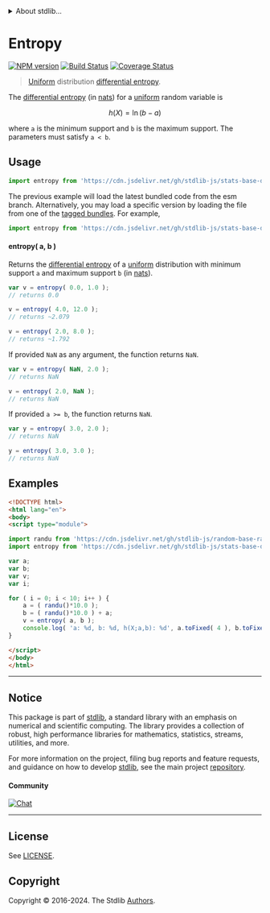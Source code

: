 <!--

@license Apache-2.0

Copyright (c) 2018 The Stdlib Authors.

Licensed under the Apache License, Version 2.0 (the "License");
you may not use this file except in compliance with the License.
You may obtain a copy of the License at

   http://www.apache.org/licenses/LICENSE-2.0

Unless required by applicable law or agreed to in writing, software
distributed under the License is distributed on an "AS IS" BASIS,
WITHOUT WARRANTIES OR CONDITIONS OF ANY KIND, either express or implied.
See the License for the specific language governing permissions and
limitations under the License.

-->


<details>
  <summary>
    About stdlib...
  </summary>
  <p>We believe in a future in which the web is a preferred environment for numerical computation. To help realize this future, we've built stdlib. stdlib is a standard library, with an emphasis on numerical and scientific computation, written in JavaScript (and C) for execution in browsers and in Node.js.</p>
  <p>The library is fully decomposable, being architected in such a way that you can swap out and mix and match APIs and functionality to cater to your exact preferences and use cases.</p>
  <p>When you use stdlib, you can be absolutely certain that you are using the most thorough, rigorous, well-written, studied, documented, tested, measured, and high-quality code out there.</p>
  <p>To join us in bringing numerical computing to the web, get started by checking us out on <a href="https://github.com/stdlib-js/stdlib">GitHub</a>, and please consider <a href="https://opencollective.com/stdlib">financially supporting stdlib</a>. We greatly appreciate your continued support!</p>
</details>

# Entropy

[![NPM version][npm-image]][npm-url] [![Build Status][test-image]][test-url] [![Coverage Status][coverage-image]][coverage-url] <!-- [![dependencies][dependencies-image]][dependencies-url] -->

> [Uniform][uniform-distribution] distribution [differential entropy][entropy].

<!-- Section to include introductory text. Make sure to keep an empty line after the intro `section` element and another before the `/section` close. -->

<section class="intro">

The [differential entropy][entropy] (in [nats][nats]) for a [uniform][uniform-distribution] random variable is

<!-- <equation class="equation" label="eq:uniform_entropy" align="center" raw="h\left( X \right) = \ln(b-a)" alt="Differential entropy for a uniform distribution."> -->

```math
h\left( X \right) = \ln(b-a)
```

<!-- <div class="equation" align="center" data-raw-text="h\left( X \right) = \ln(b-a)" data-equation="eq:uniform_entropy">
    <img src="https://cdn.jsdelivr.net/gh/stdlib-js/stdlib@51534079fef45e990850102147e8945fb023d1d0/lib/node_modules/@stdlib/stats/base/dists/uniform/entropy/docs/img/equation_uniform_entropy.svg" alt="Differential entropy for a uniform distribution.">
    <br>
</div> -->

<!-- </equation> -->

where `a` is the minimum support and `b` is the maximum support. The parameters must satisfy `a < b`.

</section>

<!-- /.intro -->

<!-- Package usage documentation. -->



<section class="usage">

## Usage

```javascript
import entropy from 'https://cdn.jsdelivr.net/gh/stdlib-js/stats-base-dists-uniform-entropy@esm/index.mjs';
```
The previous example will load the latest bundled code from the esm branch. Alternatively, you may load a specific version by loading the file from one of the [tagged bundles](https://github.com/stdlib-js/stats-base-dists-uniform-entropy/tags). For example,

```javascript
import entropy from 'https://cdn.jsdelivr.net/gh/stdlib-js/stats-base-dists-uniform-entropy@v0.2.0-esm/index.mjs';
```

#### entropy( a, b )

Returns the [differential entropy][entropy] of a [uniform][uniform-distribution] distribution with minimum support `a` and maximum support `b` (in [nats][nats]).

```javascript
var v = entropy( 0.0, 1.0 );
// returns 0.0

v = entropy( 4.0, 12.0 );
// returns ~2.079

v = entropy( 2.0, 8.0 );
// returns ~1.792
```

If provided `NaN` as any argument, the function returns `NaN`.

```javascript
var v = entropy( NaN, 2.0 );
// returns NaN

v = entropy( 2.0, NaN );
// returns NaN
```

If provided `a >= b`, the function returns `NaN`.

```javascript
var y = entropy( 3.0, 2.0 );
// returns NaN

y = entropy( 3.0, 3.0 );
// returns NaN
```

</section>

<!-- /.usage -->

<!-- Package usage notes. Make sure to keep an empty line after the `section` element and another before the `/section` close. -->

<section class="notes">

</section>

<!-- /.notes -->

<!-- Package usage examples. -->

<section class="examples">

## Examples

<!-- eslint no-undef: "error" -->

```html
<!DOCTYPE html>
<html lang="en">
<body>
<script type="module">

import randu from 'https://cdn.jsdelivr.net/gh/stdlib-js/random-base-randu@esm/index.mjs';
import entropy from 'https://cdn.jsdelivr.net/gh/stdlib-js/stats-base-dists-uniform-entropy@esm/index.mjs';

var a;
var b;
var v;
var i;

for ( i = 0; i < 10; i++ ) {
    a = ( randu()*10.0 );
    b = ( randu()*10.0 ) + a;
    v = entropy( a, b );
    console.log( 'a: %d, b: %d, h(X;a,b): %d', a.toFixed( 4 ), b.toFixed( 4 ), v.toFixed( 4 ) );
}

</script>
</body>
</html>
```

</section>

<!-- /.examples -->

<!-- Section to include cited references. If references are included, add a horizontal rule *before* the section. Make sure to keep an empty line after the `section` element and another before the `/section` close. -->

<section class="references">

</section>

<!-- /.references -->

<!-- Section for related `stdlib` packages. Do not manually edit this section, as it is automatically populated. -->

<section class="related">

</section>

<!-- /.related -->

<!-- Section for all links. Make sure to keep an empty line after the `section` element and another before the `/section` close. -->


<section class="main-repo" >

* * *

## Notice

This package is part of [stdlib][stdlib], a standard library with an emphasis on numerical and scientific computing. The library provides a collection of robust, high performance libraries for mathematics, statistics, streams, utilities, and more.

For more information on the project, filing bug reports and feature requests, and guidance on how to develop [stdlib][stdlib], see the main project [repository][stdlib].

#### Community

[![Chat][chat-image]][chat-url]

---

## License

See [LICENSE][stdlib-license].


## Copyright

Copyright &copy; 2016-2024. The Stdlib [Authors][stdlib-authors].

</section>

<!-- /.stdlib -->

<!-- Section for all links. Make sure to keep an empty line after the `section` element and another before the `/section` close. -->

<section class="links">

[npm-image]: http://img.shields.io/npm/v/@stdlib/stats-base-dists-uniform-entropy.svg
[npm-url]: https://npmjs.org/package/@stdlib/stats-base-dists-uniform-entropy

[test-image]: https://github.com/stdlib-js/stats-base-dists-uniform-entropy/actions/workflows/test.yml/badge.svg?branch=v0.2.0
[test-url]: https://github.com/stdlib-js/stats-base-dists-uniform-entropy/actions/workflows/test.yml?query=branch:v0.2.0

[coverage-image]: https://img.shields.io/codecov/c/github/stdlib-js/stats-base-dists-uniform-entropy/main.svg
[coverage-url]: https://codecov.io/github/stdlib-js/stats-base-dists-uniform-entropy?branch=main

<!--

[dependencies-image]: https://img.shields.io/david/stdlib-js/stats-base-dists-uniform-entropy.svg
[dependencies-url]: https://david-dm.org/stdlib-js/stats-base-dists-uniform-entropy/main

-->

[chat-image]: https://img.shields.io/gitter/room/stdlib-js/stdlib.svg
[chat-url]: https://app.gitter.im/#/room/#stdlib-js_stdlib:gitter.im

[stdlib]: https://github.com/stdlib-js/stdlib

[stdlib-authors]: https://github.com/stdlib-js/stdlib/graphs/contributors

[umd]: https://github.com/umdjs/umd
[es-module]: https://developer.mozilla.org/en-US/docs/Web/JavaScript/Guide/Modules

[deno-url]: https://github.com/stdlib-js/stats-base-dists-uniform-entropy/tree/deno
[deno-readme]: https://github.com/stdlib-js/stats-base-dists-uniform-entropy/blob/deno/README.md
[umd-url]: https://github.com/stdlib-js/stats-base-dists-uniform-entropy/tree/umd
[umd-readme]: https://github.com/stdlib-js/stats-base-dists-uniform-entropy/blob/umd/README.md
[esm-url]: https://github.com/stdlib-js/stats-base-dists-uniform-entropy/tree/esm
[esm-readme]: https://github.com/stdlib-js/stats-base-dists-uniform-entropy/blob/esm/README.md
[branches-url]: https://github.com/stdlib-js/stats-base-dists-uniform-entropy/blob/main/branches.md

[stdlib-license]: https://raw.githubusercontent.com/stdlib-js/stats-base-dists-uniform-entropy/main/LICENSE

[uniform-distribution]: https://en.wikipedia.org/wiki/Uniform_distribution_%28continuous%29

[entropy]: https://en.wikipedia.org/wiki/Entropy_%28information_theory%29

[nats]: https://en.wikipedia.org/wiki/Nat_%28unit%29

</section>

<!-- /.links -->
